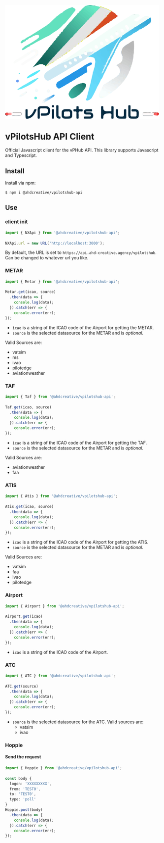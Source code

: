<div style="display:flex;">
<img src="https://raw.githubusercontent.com/ahdcreative/vpilotshub-branding/main/SVG/logo.svg" width="500px" height="auto">
</div>

# vPilotsHub API Client

Official Javascript client for the vPHub API.
This library supports Javascript and Typescript.

## Install
Install via npm:

    $ npm i @ahdcreative/vpilotshub-api

## Use
### client init
```ts
import { NXApi } from '@ahdcreative/vpilotshub-api';

NXApi.url = new URL('http://localhost:3000');
```

By default, the URL is set to `https://api.ahd-creative.agency/vpilotshub`. Can be changed to whatever url you like.

### METAR
```ts
import { Metar } from '@ahdcreative/vpilotshub-api';

Metar.get(icao, source)
  .then(data => {
    console.log(data);
  }).catch(err => {
    console.error(err);
});
```

- `icao` is a string of the ICAO code of the Airport for getting the METAR.
- `source` is the selected datasource for the METAR and is _optional_.

Valid Sources are:
- vatsim
- ms
- ivao
- pilotedge
- aviationweather

### TAF
```ts
import { Taf } from '@ahdcreative/vpilotshub-api';

Taf.get(icao, source)
  .then(data => {
    console.log(data);
  }).catch(err => {
    console.error(err);
});
```

- `icao` is a string of the ICAO code of the Airport for getting the TAF.
- `source` is the selected datasource for the METAR and is _optional_.

Valid Sources are:
- aviationweather
- faa

### ATIS
```ts
import { Atis } from '@ahdcreative/vpilotshub-api';

Atis.get(icao, source)
  .then(data => {
    console.log(data);
  }).catch(err => {
    console.error(err);
});
```

- `icao` is a string of the ICAO code of the Airport for getting the ATIS.
- `source` is the selected datasource for the METAR and is _optional_.

Valid Sources are:
- vatsim
- faa
- ivao
- pilotedge

### Airport
```ts
import { Airport } from '@ahdcreative/vpilotshub-api';

Airport.get(icao)
  .then(data => {
    console.log(data);
  }).catch(err => {
    console.error(err);
});
```

- `icao` is a string of the ICAO code of the Airport.

### ATC
```ts
import { ATC } from '@ahdcreative/vpilotshub-api';

ATC.get(source)
  .then(data => {
    console.log(data);
  }).catch(err => {
    console.error(err);
});
```

- `source` is the selected datasource for the ATC.
  Valid sources are:
    - vatsim
    - ivao

### Hoppie

#### Send the request
```ts
import { Hoppie } from '@ahdcreative/vpilotshub-api';

const body {
  logon: 'XXXXXXXXX',
  from: 'TEST0',
  to: 'TEST0',
  type: 'poll'
}
Hoppie.post(body)
  .then(data => {
    console.log(data);
  }).catch(err => {
    console.error(err);
});
```
